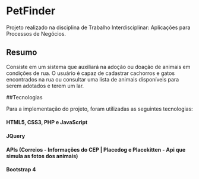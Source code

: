 # PetFinder

Projeto realizado na disciplina de Trabalho Interdisciplinar: Aplicações para Processos de Negócios. 

## Resumo
Consiste em um sistema que auxiliará na adoção ou doação de animais em condições de rua. O usuário é capaz de cadastrar cachorros e gatos encontrados na rua ou consultar uma lista de animais disponíveis para serem adotados e terem um lar. 

##Tecnologias

Para a implementação do projeto, foram utilizadas as seguintes tecnologias:

#### HTML5, CSS3, PHP e JavaScript
#### JQuery
#### APIs (Correios - Informações do CEP | Placedog e Placekitten - Api que simula as fotos dos animais)
#### Bootstrap 4
